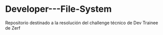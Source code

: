 # Developer---File-System
Repositorio destinado a la resolución del challenge técnico de Dev Trainee de Zerf
